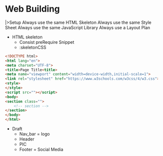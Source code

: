 # Web Building

|>Setup
Always use the same HTML Skeleton
Always use the same Style Sheet
Always use the same JavaScript Library
Always use a Layout Plan

+ HTML skeleton
    - Consist preRequire Snippet
    - :skeletonCSS
```html
<!DOCTYPE html>
<html lang="en">
<meta charset="UTF-8">
<title>Page Title<title>
<meta name="viewport" content="width=device-width,initial-scale=1">
<link rel="stylesheet" href="https://www.w3schools.com/w3css/4/w3.css">
<style>
</style>
<script src=""></script>
<body>
<section class="">
    <!-- section -->
</section>
</body>
</html> 
```

+ Draft
    - Nav_bar
        = logo
    - Header
    - PIC
    - Footer
        = Social Media
